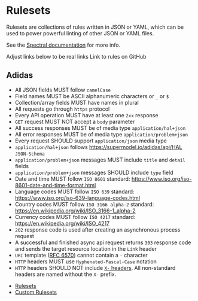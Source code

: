 # Rulesets

Rulesets are collections of rules written in JSON or YAML, which can be used to power powerful linting of other JSON or YAML files.

See the [Spectral documentation](https://meta.stoplight.io/docs/spectral/docs/getting-started/3-rulesets.md) for more info.

Adjust links below to be real links
Link to rules on GitHub

## Adidas

- All JSON fields MUST follow `camelCase`
- Field names MUST be ASCII alphanumeric characters or `_` or `$`
- Collection/array fields MUST have names in plural
- All requests go through `https` protocol
- Every API operation MUST have at least one `2xx` response
- `GET` request MUST NOT accept a `body` parameter
- All success responses MUST be of media type `application/hal+json`
- All error responses MUST be of media type `application/problem+json`
- Every request SHOULD support `application/json` media type
- `application/hal+json` follows https://supermodel.io/adidas/api/HAL `JSON-Schema`
- `application/problem+json` messages MUST include `title` and `detail` fields
- `application/problem+json` messages SHOULD include `type` field
- Date and time MUST follow `ISO 8601` standard: https://www.iso.org/iso-8601-date-and-time-format.html
- Language codes MUST follow `ISO 639` standard: https://www.iso.org/iso-639-language-codes.html
- Country codes MUST follow `ISO 3166 alpha-2` standard: https://en.wikipedia.org/wiki/ISO_3166-1_alpha-2
- Currency codes MUST follow `ISO 4217` standard: https://en.wikipedia.org/wiki/ISO_4217
- `202` response code is used after creating an asynchronous process request
- A successful and finished async api request returns `303` response code and sends the target resource location in the `Link` header
- `URI` template ([RFC 6570](https://tools.ietf.org/html/rfc6570)) cannot contain a `-` character
- `HTTP` headers MUST use `Hyphenated-Pascal-Case` notation
- `HTTP` headers SHOULD NOT include [`X-` headers](2). All non-standard headers are named without the `X-` prefix.

<RRead>

- [Rulesets](https://meta.stoplight.io/docs/spectral/docs/getting-started/3-rulesets.md "About rulesets")
- [Custom Rulesets](https://meta.stoplight.io/docs/spectral/docs/guides/4-custom-rulesets.md "Custom rulesets")

</RRead>